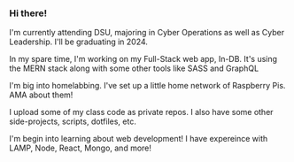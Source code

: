 ### Hi there!

I'm currently attending DSU, majoring in Cyber Operations as well as Cyber Leadership. I'll be graduating in 2024. <br>

In my spare time, I'm working on my Full-Stack web app, In-DB. It's using the MERN stack along with some other tools like SASS and GraphQL <br>

I'm big into homelabbing. I've set up a little home network of Raspberry Pis. AMA about them! <br>

I upload some of my class code as private repos. I also have some other side-projects, scripts, dotfiles, etc. <br>

I'm begin into learning about web development! I have expereince with LAMP, Node, React, Mongo, and more!

